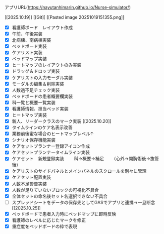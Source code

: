 アプリURL(https://nayutanhimarin.github.io/Nurse-simulator/)



[[2025.10.19]]
[[Git]]
[[Pasted image 20251019151355.png]]
- [x] 看護師ボード　レイアウト作成
- [x] 午前、午後実装
- [x] 北病棟、南病棟実装
- [x] ベッドボード実装
- [x] ケアリスト実装
- [x] ベッドマップ実装
- [x] ヒートマップのレイアウトのみ実装
- [x] ドラッグ＆ドロップ実装
- [x] ケアリストの入力モーダル実装
- [x] モーダルの編集＆削除実装
- [x] 人数過不足チェック実装
- [x] ベッドボードの患者概要欄実装
- [x] 科一覧と概要一覧実装
- [x] 看護師情報、担当ベッド実装
- [x] ヒートマップ実装
- [x] 新人、リーダークラスのマーク実装
[[2025.10.20]]
- [x] タイムラインのケア名表示改善
- [x] 業務前後蜜な場合のヒートマップレベル↑
- [x] シナリオ保存機能実装
- [x] ケアセットプランナー登録アイコン作成
- [x] ケアセットプランナータイムライン実装
- [x] ケアセット　新規登録実装
　　科→概要→補足
　　（心外→開胸術後→抜管後）
- [x] ケアリストのサイドパネルとメインパネルのスクロールを別々に管理
 - [x] ケアセット配置実装
 - [x] 人数不足警告実装
 - [x] 人数が足りていないブロックの可視化不具合
 - [x] 全体セットの命名後セット名選択できない不具合
 - [ ] スプレッドシートをデータの保存先としてGASでアプリと連携→一旦断念
 [[2025.10.25]]
- [x] ベッドボードで患者入力時にベッドマップに即時反映
 - [x] 看護師のレベルに応じたマークを修正
 - [x] 重症度をベッドボードの枠で表現